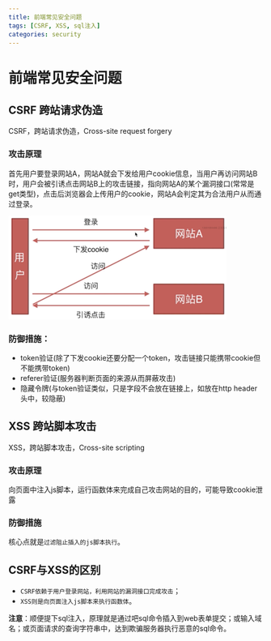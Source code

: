 ```yaml
---
title: 前端常见安全问题
tags: [CSRF, XSS, sql注入]
categories: security
---
```


# 前端常见安全问题

## CSRF 跨站请求伪造
CSRF，跨站请求伪造，Cross-site request forgery

### 攻击原理
首先用户要登录网站A，网站A就会下发给用户cookie信息，当用户再访问网站B时，用户会被引诱点击网站B上的攻击链接，指向网站A的某个漏洞接口(常常是get类型)，点击后浏览器会上传用户的cookie，网站A会判定其为合法用户从而通过登录。

![CSRF攻击原理](./images/CSRF.png)

### 防御措施：
- token验证(除了下发cookie还要分配一个token，攻击链接只能携带cookie但不能携带token)
- referer验证(服务器判断页面的来源从而屏蔽攻击)
- 隐藏令牌(与token验证类似，只是字段不会放在链接上，如放在http header头中，较隐蔽)

## XSS 跨站脚本攻击
XSS，跨站脚本攻击，Cross-site scripting

### 攻击原理
向页面中注入js脚本，运行函数体来完成自己攻击网站的目的，可能导致cookie泄露

### 防御措施
核心点就是`过滤阻止插入的js脚本执行`。

## CSRF与XSS的区别
- `CSRF依赖于用户登录网站，利用网站的漏洞接口完成攻击`；
- `XSS则是向页面注入js脚本来执行函数体`。

**注意**：顺便提下sql注入，原理就是通过吧sql命令插入到web表单提交；或输入域名；或页面请求的查询字符串中，达到欺骗服务器执行恶意的sql命令。


